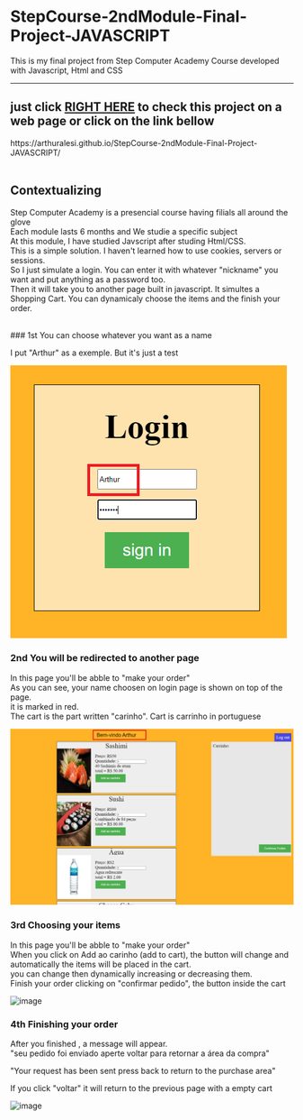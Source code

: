 # StepCourse-2ndModule-Final-Project-JAVASCRIPT
 This is my final project from Step Computer Academy Course developed with Javascript, Html and CSS
 
 <hr>
<h2> just click <a target="_blank" href ="https://arthuralesi.github.io/StepCourse-2ndModule-Final-Project-JAVASCRIPT/" >RIGHT HERE</a>  to check this project on a web page or click on the link bellow </h2>
https://arthuralesi.github.io/StepCourse-2ndModule-Final-Project-JAVASCRIPT/


<br>
<br>

## Contextualizing

Step Computer Academy is a presencial course having filials all around the glove  <br>
Each module lasts 6 months and We studie a specific subject   <br>
At this module, I have studied Javscript after studing Html/CSS.  <br>
This is a simple solution. I haven't learned how to use cookies, servers or sessions.  <br>
So I just simulate a login. You can enter it with whatever "nickname" you want and put anything as a password too.  <br>
Then it will take you to another page built in javascript. It simultes a Shopping Cart. You can dynamicaly choose the items and the finish your order.

 
<br>
### 1st You can choose whatever you want as a name
<p>
 I put "Arthur" as a exemple. But it's just a test
 </p>
<img src="https://github.com/ArthurAlesi/StepCourse-2ndModule-Final-Project-JAVASCRIPT/blob/main/readMe_pics/login.png?raw=true">

### 2nd You will be redirected to another page
<p>
In this page you'll be abble to "make your order"  <br>
As you can see, your name choosen on login page is shown  on top of the page.  <br>
 it is marked in red.  <br>
 The cart is the part written "carinho". Cart is carrinho in portuguese  <br>
 </p>


<img src="https://github.com/ArthurAlesi/StepCourse-2ndModule-Final-Project-JAVASCRIPT/blob/main/readMe_pics/cart.png?raw=true">



### 3rd Choosing your items
<p>
 In this page you'll be abble to "make your order" <br>
 When you click on Add ao carinho (add to cart), the button will change and automatically the items will be placed in the cart. <br>
 you can change then dynamically increasing or decreasing them.  <br>
 Finish your order clicking on "confirmar pedido", the button inside the cart
</p>

![image](https://user-images.githubusercontent.com/54421573/142782426-5f8525a5-64b5-4db5-b212-81d66fddc18f.png)


### 4th Finishing your order

<p>
 After you finished , a message will appear. <br>
 "seu pedido foi enviado
aperte voltar para retornar a área da compra"
 
"Your request has been sent
press back to return to the purchase area" 
 
If you click "voltar" it will return to the previous page with a empty cart 
</p>

![image](https://user-images.githubusercontent.com/54421573/142782706-e3afc726-10e7-4cff-87bf-66a228292a2b.png)

